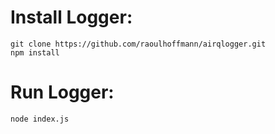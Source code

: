 # Install Logger:

```
git clone https://github.com/raoulhoffmann/airqlogger.git
npm install
```

# Run Logger:
```
node index.js
```
